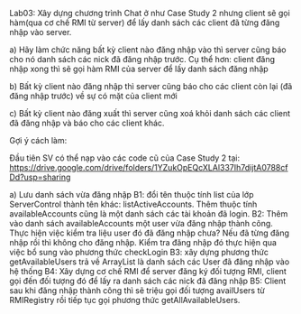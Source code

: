 Lab03: Xây dựng chương trình Chat ở như Case Study 2 nhưng client sẽ gọi hàm(qua cơ chế RMI từ server) để lấy danh sách các client đã từng đăng nhập vào server.

a) Hãy làm chức năng bất kỳ client nào đăng nhập vào thì server cũng báo cho nó danh sách các nick đã đăng nhập trước. Cụ thể hơn: client đăng nhập xong thì sẽ gọi hàm RMI của server để lấy danh sách đăng nhập

b) Bất kỳ client nào đăng nhập thì server cũng báo cho các client còn lại (đã đăng nhập trước) về sự có mặt của client mới

c) Bất kỳ client nào đăng xuất thì server cũng xoá khỏi danh sách các client đã đăng nhập và báo cho các client khác.

Gợi ý cách làm:

Đầu tiên SV có thể nạp vào các code cũ của Case Study 2 tại: 
https://drive.google.com/drive/folders/1YZukOpEQcXLAl337Ih7dijtA0788cfDd?usp=sharing

a) Lưu danh sách vừa đăng nhập
B1: đổi tên thuộc tính list của lớp ServerControl thành tên khác: listActiveAccounts. Thêm thuộc tính availableAccounts cũng là một danh sách các tài khoản đã login.
B2: Thêm vào danh sách availableAccounts một user vừa đăng nhập thành công. Thực hiện việc kiểm tra liệu user đó đã đăng nhập chưa? Nếu đã từng đăng nhập rồi thì không cho đăng nhập. Kiểm tra đăng nhập đó thực hiện qua việc bổ sung vào phương thức checkLogin
B3: xây dựng phương thức getAvailableUsers trả về ArrayList<String> là danh sách các User đã đăng nhập vào hệ thống
B4: Xây dựng cơ chế RMI để server đăng ký đối tượng RMI, client gọi đến đối tượng đó để lấy ra danh sách các nick đã đăng nhập
B5: Client sau khi đăng nhập thành công thì sẽ triệu gọi đối tượng availUsers từ RMIRegistry rồi tiếp tục gọi phương thức getAllAvailableUsers.

